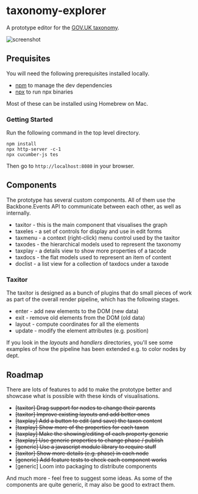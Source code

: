 # taxonomy-explorer

A prototype editor for the [GOV.UK taxonomy](https://insidegovuk.blog.gov.uk/2015/11/02/developing-a-subject-based-taxonomy-for-gov-uk/).

![screenshot](https://raw.githubusercontent.com/benthorner/taxonomy-editor/master/screenshot.png)

## Prequisites

You will need the following prerequisites installed locally.

  * [npm](https://www.npmjs.com/) to manage the dev dependencies
  * [npx](https://www.npmjs.com/package/npx) to run npx binaries

Most of these can be installed using Homebrew on Mac.

### Getting Started

Run the following command in the top level directory.

```
npm install
npx http-server -c-1
npx cucumber-js tes
```

Then go to `http://localhost:8080` in your browser.

## Components

The prototype has several custom components. All of them use the Backbone.Events API to communicate between each other, as well as internally.

  * taxitor - this is the main component that visualises the graph
  * taxeles - a set of controls for display and use in edit forms
  * taxmenu - a context (right-click) menu control used by the taxitor
  * taxodes - the hierarchical models used to represent the taxonomy
  * taxplay - a details view to show more properties of a tacode
  * taxdocs - the flat models used to represent an item of content
  * doclist - a list view for a collection of taxdocs under a taxode

### Taxitor

The taxitor is designed as a bunch of plugins that do small pieces of work as part of the overall render pipeline, which has the following stages.

  * enter - add new elements to the DOM (new data)
  * exit - remove old elements from the DOM (old data)
  * layout - compute coordinates for all the elements
  * update - modify the element attributes (e.g. position)

If you look in the *layouts* and *handlers* directories, you'll see some examples of how the pipeline has been extended e.g. to color nodes by dept.

## Roadmap

There are lots of features to add to make the prototype better and showcase what is possible with these kinds of visualisations.

  * ~~[taxitor] Drag support for nodes to change their parents~~
  * ~~[taxitor] Improve existing layouts and add better ones~~
  * ~~[taxplay] Add a button to edit (and save) the taxon content~~
  * ~~[taxplay] Show more of the properties for each taxon~~
  * ~~[taxplay] Make the showing/editing of each property generic~~
  * ~~[taxplay] Use generic properties to change phase / publish~~
  * ~~[generic] Use a javascript module library to require stuff~~
  * ~~[taxitor] Show more details (e.g. phase) in each node~~
  * ~~[generic] Add feature tests to check each component works~~
  * [generic] Loom into packaging to distribute components

And much more - feel free to suggest some ideas. As some of the components are quite generic, it may also be good to extract them.
